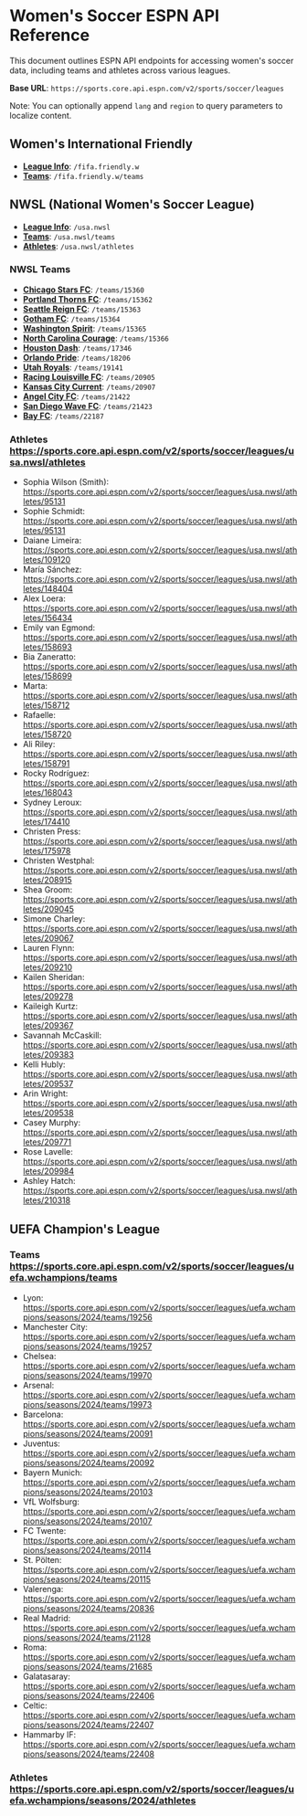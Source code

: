 

# Women's Soccer ESPN API Reference

This document outlines ESPN API endpoints for accessing women's soccer data, including teams and athletes across various leagues.

**Base URL**: `https://sports.core.api.espn.com/v2/sports/soccer/leagues`

Note: You can optionally append `lang` and `region` to query parameters to localize content.

## Women's International Friendly 

- **[League Info](https://sports.core.api.espn.com/v2/sports/soccer/leagues/fifa.friendly.w)**: `/fifa.friendly.w`
- **[Teams](https://sports.core.api.espn.com/v2/sports/soccer/leagues/fifa.friendly.w/teams)**: `/fifa.friendly.w/teams` 

## NWSL (National Women's Soccer League)

- **[League Info](https://sports.core.api.espn.com/v2/sports/soccer/leagues/usa.nwsl)**: `/usa.nwsl`  
- **[Teams](https://sports.core.api.espn.com/v2/sports/soccer/leagues/usa.nwsl/teams)**: `/usa.nwsl/teams`  
- **[Athletes](https://sports.core.api.espn.com/v2/sports/soccer/leagues/usa.nwsl/athletes)**: `/usa.nwsl/athletes` 

### NWSL Teams  
- **[Chicago Stars FC](https://sports.core.api.espn.com/v2/sports/soccer/leagues/usa.nwsl/seasons/2025/teams/15360)**: `/teams/15360`  
- **[Portland Thorns FC](https://sports.core.api.espn.com/v2/sports/soccer/leagues/usa.nwsl/seasons/2025/teams/15362)**: `/teams/15362`  
- **[Seattle Reign FC](https://sports.core.api.espn.com/v2/sports/soccer/leagues/usa.nwsl/seasons/2025/teams/15363)**: `/teams/15363`
- **[Gotham FC](https://sports.core.api.espn.com/v2/sports/soccer/leagues/usa.nwsl/seasons/2025/teams/15364)**: `/teams/15364`  
- **[Washington Spirit](https://sports.core.api.espn.com/v2/sports/soccer/leagues/usa.nwsl/seasons/2025/teams/15365)**: `/teams/15365`  
- **[North Carolina Courage](https://sports.core.api.espn.com/v2/sports/soccer/leagues/usa.nwsl/seasons/2025/teams/15366)**: `/teams/15366`  
- **[Houston Dash](https://sports.core.api.espn.com/v2/sports/soccer/leagues/usa.nwsl/seasons/2025/teams/17346)**: `/teams/17346`  
- **[Orlando Pride](https://sports.core.api.espn.com/v2/sports/soccer/leagues/usa.nwsl/seasons/2025/teams/18206)**: `/teams/18206`  
- **[Utah Royals](https://sports.core.api.espn.com/v2/sports/soccer/leagues/usa.nwsl/seasons/2025/teams/19141)**: `/teams/19141`  
- **[Racing Louisville FC](https://sports.core.api.espn.com/v2/sports/soccer/leagues/usa.nwsl/seasons/2025/teams/20905)**: `/teams/20905`  
- **[Kansas City Current](https://sports.core.api.espn.com/v2/sports/soccer/leagues/usa.nwsl/seasons/2025/teams/20907)**: `/teams/20907`  
- **[Angel City FC](https://sports.core.api.espn.com/v2/sports/soccer/leagues/usa.nwsl/seasons/2025/teams/21422)**: `/teams/21422`  
- **[San Diego Wave FC](https://sports.core.api.espn.com/v2/sports/soccer/leagues/usa.nwsl/seasons/2025/teams/21423)**: `/teams/21423`  
- **[Bay FC](https://sports.core.api.espn.com/v2/sports/soccer/leagues/usa.nwsl/seasons/2025/teams/22187)**: `/teams/22187`  

### Athletes https://sports.core.api.espn.com/v2/sports/soccer/leagues/usa.nwsl/athletes
- Sophia Wilson (Smith): https://sports.core.api.espn.com/v2/sports/soccer/leagues/usa.nwsl/athletes/95131
- Sophie Schmidt: https://sports.core.api.espn.com/v2/sports/soccer/leagues/usa.nwsl/athletes/95131
- Daiane Limeira: https://sports.core.api.espn.com/v2/sports/soccer/leagues/usa.nwsl/athletes/109120
- María Sánchez: https://sports.core.api.espn.com/v2/sports/soccer/leagues/usa.nwsl/athletes/148404
- Alex Loera: https://sports.core.api.espn.com/v2/sports/soccer/leagues/usa.nwsl/athletes/156434
- Emily van Egmond: https://sports.core.api.espn.com/v2/sports/soccer/leagues/usa.nwsl/athletes/158693
- Bia Zaneratto: https://sports.core.api.espn.com/v2/sports/soccer/leagues/usa.nwsl/athletes/158699
- Marta: https://sports.core.api.espn.com/v2/sports/soccer/leagues/usa.nwsl/athletes/158712
- Rafaelle: https://sports.core.api.espn.com/v2/sports/soccer/leagues/usa.nwsl/athletes/158720
- Ali Riley: https://sports.core.api.espn.com/v2/sports/soccer/leagues/usa.nwsl/athletes/158791
- Rocky Rodríguez: https://sports.core.api.espn.com/v2/sports/soccer/leagues/usa.nwsl/athletes/168043
- Sydney Leroux: https://sports.core.api.espn.com/v2/sports/soccer/leagues/usa.nwsl/athletes/174410
- Christen Press: https://sports.core.api.espn.com/v2/sports/soccer/leagues/usa.nwsl/athletes/175978
- Christen Westphal: https://sports.core.api.espn.com/v2/sports/soccer/leagues/usa.nwsl/athletes/208915
- Shea Groom: https://sports.core.api.espn.com/v2/sports/soccer/leagues/usa.nwsl/athletes/209045
- Simone Charley: https://sports.core.api.espn.com/v2/sports/soccer/leagues/usa.nwsl/athletes/209067
- Lauren Flynn: https://sports.core.api.espn.com/v2/sports/soccer/leagues/usa.nwsl/athletes/209210
- Kailen Sheridan: https://sports.core.api.espn.com/v2/sports/soccer/leagues/usa.nwsl/athletes/209278
- Kaileigh Kurtz: https://sports.core.api.espn.com/v2/sports/soccer/leagues/usa.nwsl/athletes/209367
- Savannah McCaskill: https://sports.core.api.espn.com/v2/sports/soccer/leagues/usa.nwsl/athletes/209383
- Kelli Hubly: https://sports.core.api.espn.com/v2/sports/soccer/leagues/usa.nwsl/athletes/209537
- Arin Wright: https://sports.core.api.espn.com/v2/sports/soccer/leagues/usa.nwsl/athletes/209538
- Casey Murphy: https://sports.core.api.espn.com/v2/sports/soccer/leagues/usa.nwsl/athletes/209771
- Rose Lavelle: https://sports.core.api.espn.com/v2/sports/soccer/leagues/usa.nwsl/athletes/209984
- Ashley Hatch: https://sports.core.api.espn.com/v2/sports/soccer/leagues/usa.nwsl/athletes/210318


## UEFA Champion's League

### Teams https://sports.core.api.espn.com/v2/sports/soccer/leagues/uefa.wchampions/teams
- Lyon: https://sports.core.api.espn.com/v2/sports/soccer/leagues/uefa.wchampions/seasons/2024/teams/19256
- Manchester City: https://sports.core.api.espn.com/v2/sports/soccer/leagues/uefa.wchampions/seasons/2024/teams/19257
- Chelsea: https://sports.core.api.espn.com/v2/sports/soccer/leagues/uefa.wchampions/seasons/2024/teams/19970
- Arsenal: https://sports.core.api.espn.com/v2/sports/soccer/leagues/uefa.wchampions/seasons/2024/teams/19973
- Barcelona: https://sports.core.api.espn.com/v2/sports/soccer/leagues/uefa.wchampions/seasons/2024/teams/20091
- Juventus: https://sports.core.api.espn.com/v2/sports/soccer/leagues/uefa.wchampions/seasons/2024/teams/20092
- Bayern Munich: https://sports.core.api.espn.com/v2/sports/soccer/leagues/uefa.wchampions/seasons/2024/teams/20103
- VfL Wolfsburg: https://sports.core.api.espn.com/v2/sports/soccer/leagues/uefa.wchampions/seasons/2024/teams/20107
- FC Twente: https://sports.core.api.espn.com/v2/sports/soccer/leagues/uefa.wchampions/seasons/2024/teams/20114
- St. Pölten: https://sports.core.api.espn.com/v2/sports/soccer/leagues/uefa.wchampions/seasons/2024/teams/20115
- Valerenga: https://sports.core.api.espn.com/v2/sports/soccer/leagues/uefa.wchampions/seasons/2024/teams/20836
- Real Madrid: https://sports.core.api.espn.com/v2/sports/soccer/leagues/uefa.wchampions/seasons/2024/teams/21128
- Roma: https://sports.core.api.espn.com/v2/sports/soccer/leagues/uefa.wchampions/seasons/2024/teams/21685
- Galatasaray: https://sports.core.api.espn.com/v2/sports/soccer/leagues/uefa.wchampions/seasons/2024/teams/22406
- Celtic: https://sports.core.api.espn.com/v2/sports/soccer/leagues/uefa.wchampions/seasons/2024/teams/22407
- Hammarby IF: https://sports.core.api.espn.com/v2/sports/soccer/leagues/uefa.wchampions/seasons/2024/teams/22408

### Athletes https://sports.core.api.espn.com/v2/sports/soccer/leagues/uefa.wchampions/seasons/2024/athletes
